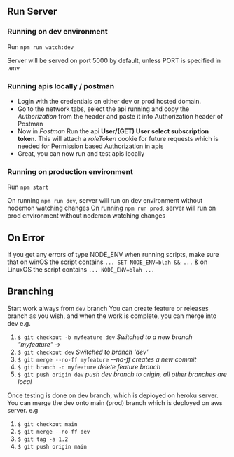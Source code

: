 ## Run Server

### Running on dev environment

Run `npm run watch:dev `

Server will be served on port 5000 by default, unless PORT is specified in .env

### Running apis locally / postman

- Login with the credentials on either dev or prod hosted domain.
- Go to the network tabs, select the api running and copy the _Authorization_ from the header and paste it into Authorization header of Postman
- Now in _Postman_ Run the api **User/(GET) User select subscription token**. This will attach a _roleToken_ cookie for future requests which is needed for Permission based Authorization in apis
- Great, you can now run and test apis locally

### Running on production environment

Run `npm start`

On running `npm run dev`, server will run on dev environment without nodemon watching changes
On running `npm run prod`, server will run on prod environment without nodemon watching changes

## On Error

If you get any errors of type NODE_ENV when running scripts, make sure that
on winOS the script contains `... SET NODE_ENV=blah && ...` &
on LinuxOS the script contains `... NODE_ENV=blah ...`

## Branching

Start work always from `dev` branch
You can create feature or releases branch as you wish, and when the work is complete, you can merge into dev
e.g.

1. `$ git checkout -b myfeature dev` _Switched to a new branch "myfeature"_ ->
2. `$ git checkout dev` _Switched to branch 'dev'_
3. `$ git merge --no-ff myfeature` _--no-ff creates a new commit_
4. `$ git branch -d myfeature` _delete feature branch_
5. `$ git push origin dev` _push dev branch to origin, all other branches are local_

Once testing is done on dev branch, which is deployed on heroku server. You can merge the dev onto main (prod) branch which is deployed on aws server.
e.g

1. `$ git checkout main`
2. `$ git merge --no-ff dev`
3. `$ git tag -a 1.2`
4. `$ git push origin main`
